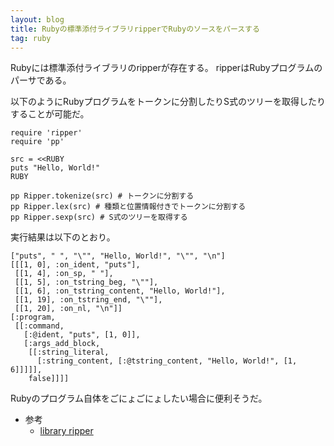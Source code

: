 ```yaml
---
layout: blog
title: Rubyの標準添付ライブラリripperでRubyのソースをパースする
tag: ruby
---
```




Rubyには標準添付ライブラリのripperが存在する。
ripperはRubyプログラムのパーサである。

以下のようにRubyプログラムをトークンに分割したりS式のツリーを取得したりすることが可能だ。

~~~~
require 'ripper'
require 'pp'

src = <<RUBY
puts "Hello, World!"
RUBY

pp Ripper.tokenize(src) # トークンに分割する
pp Ripper.lex(src) # 種類と位置情報付きでトークンに分割する
pp Ripper.sexp(src) # S式のツリーを取得する
~~~~

実行結果は以下のとおり。

~~~~
["puts", " ", "\"", "Hello, World!", "\"", "\n"]
[[[1, 0], :on_ident, "puts"],
 [[1, 4], :on_sp, " "],
 [[1, 5], :on_tstring_beg, "\""],
 [[1, 6], :on_tstring_content, "Hello, World!"],
 [[1, 19], :on_tstring_end, "\""],
 [[1, 20], :on_nl, "\n"]]
[:program,
 [[:command,
   [:@ident, "puts", [1, 0]],
   [:args_add_block,
    [[:string_literal,
      [:string_content, [:@tstring_content, "Hello, World!", [1, 6]]]]],
    false]]]]
~~~~

Rubyのプログラム自体をごにょごにょしたい場合に便利そうだ。

- 参考
  - [library ripper](http://doc.okkez.net/1.9.3/view/library/ripper)
